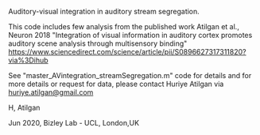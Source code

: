 Auditory-visual integration in auditory stream segregation. 

This code includes few analysis from the published work Atilgan et al., Neuron 2018 "Integration of visual information in auditory cortex promotes auditory scene analysis through multisensory binding"
                  https://www.sciencedirect.com/science/article/pii/S0896627317311820?via%3Dihub
 
See "master_AVintegration_streamSegregation.m" code for details and for more details or request for data, please contact Huriye Atilgan via huriye.atilgan@gmail.com


H, Atilgan

Jun 2020, Bizley Lab - UCL, London,UK
